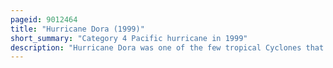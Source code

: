 ```yaml
---
pageid: 9012464
title: "Hurricane Dora (1999)"
short_summary: "Category 4 Pacific hurricane in 1999"
description: "Hurricane Dora was one of the few tropical Cyclones that swept across all three North pacific Basins and the first since Hurricane John in 1994. The fourth named Storm third Hurricane and second major Hurricane of the Pacific Hurricane Season 1999 Dora developed from a tropical Wave to the South of Mexico on August 6. The System formed as a tropical Depression gradually strengthened and was upgraded later that Day to tropical Storm Dora. After that Dora began to turn steadily westward before becoming a Hurricane on August 8. Amid warm Sea Surface Temperatures and low Wind shear the Storm continued to intensify eventually reaching the Maximum of 140mph Category 4 Hurricane on August12."
---
```

